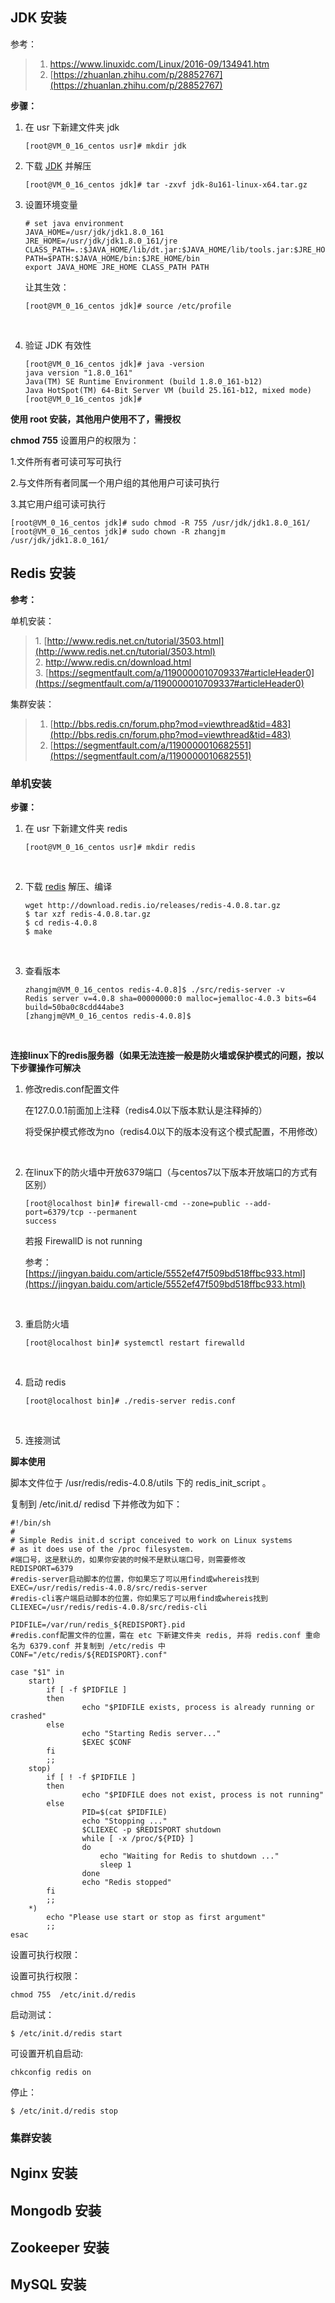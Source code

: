 

## JDK 安装

参考：

> 1. https://www.linuxidc.com/Linux/2016-09/134941.htm
> 2. [https://zhuanlan.zhihu.com/p/28852767](https://zhuanlan.zhihu.com/p/28852767)

**步骤：**

1. 在 usr 下新建文件夹 jdk

   ````shell
   [root@VM_0_16_centos usr]# mkdir jdk
   ````

2. 下载 [JDK](http://www.oracle.com/technetwork/java/javase/downloads/jdk8-downloads-2133151.html) 并解压

   ````shell
   [root@VM_0_16_centos jdk]# tar -zxvf jdk-8u161-linux-x64.tar.gz 
   ````

3. 设置环境变量

   ````shell
   # set java environment
   JAVA_HOME=/usr/jdk/jdk1.8.0_161
   JRE_HOME=/usr/jdk/jdk1.8.0_161/jre
   CLASS_PATH=.:$JAVA_HOME/lib/dt.jar:$JAVA_HOME/lib/tools.jar:$JRE_HOME/lib
   PATH=$PATH:$JAVA_HOME/bin:$JRE_HOME/bin
   export JAVA_HOME JRE_HOME CLASS_PATH PATH
   ````

   让其生效：

   ````shell
   [root@VM_0_16_centos jdk]# source /etc/profile
   ````

   ​

4. 验证 JDK 有效性

   ````shell
   [root@VM_0_16_centos jdk]# java -version
   java version "1.8.0_161"
   Java(TM) SE Runtime Environment (build 1.8.0_161-b12)
   Java HotSpot(TM) 64-Bit Server VM (build 25.161-b12, mixed mode)
   [root@VM_0_16_centos jdk]# 
   ````



**使用 root 安装，其他用户使用不了，需授权**

**chmod 755** 设置用户的权限为：

1.文件所有者可读可写可执行

2.与文件所有者同属一个用户组的其他用户可读可执行

3.其它用户组可读可执行

````shell
[root@VM_0_16_centos jdk]# sudo chmod -R 755 /usr/jdk/jdk1.8.0_161/
[root@VM_0_16_centos jdk]# sudo chown -R zhangjm /usr/jdk/jdk1.8.0_161/
````



## Redis 安装

**参考：**

单机安装：

> 1. [http://www.redis.net.cn/tutorial/3503.html](http://www.redis.net.cn/tutorial/3503.html)
> 2. http://www.redis.cn/download.html
> 3. [https://segmentfault.com/a/1190000010709337#articleHeader0](https://segmentfault.com/a/1190000010709337#articleHeader0)

集群安装：

> 1. [http://bbs.redis.cn/forum.php?mod=viewthread&tid=483](http://bbs.redis.cn/forum.php?mod=viewthread&tid=483)
> 2. [https://segmentfault.com/a/1190000010682551](https://segmentfault.com/a/1190000010682551)



### 单机安装

**步骤：**

1. 在 usr 下新建文件夹 redis

   ````shell
   [root@VM_0_16_centos usr]# mkdir redis
   ````

   ​

2. 下载 [redis](http://download.redis.io/releases/redis-4.0.8.tar.gz) 解压、编译

   ````shell
   wget http://download.redis.io/releases/redis-4.0.8.tar.gz
   $ tar xzf redis-4.0.8.tar.gz
   $ cd redis-4.0.8
   $ make
   ````

   ​

3. 查看版本

   ````shell
   zhangjm@VM_0_16_centos redis-4.0.8]$ ./src/redis-server -v
   Redis server v=4.0.8 sha=00000000:0 malloc=jemalloc-4.0.3 bits=64 build=50ba0c8cdd44abe3
   [zhangjm@VM_0_16_centos redis-4.0.8]$ 
   ````

   ​

**连接linux下的redis服务器（如果无法连接一般是防火墙或保护模式的问题，按以下步骤操作可解决**

1. 修改redis.conf配置文件

   在127.0.0.1前面加上注释（redis4.0以下版本默认是注释掉的）

   将受保护模式修改为no（redis4.0以下的版本没有这个模式配置，不用修改）

   ​

2. 在linux下的防火墙中开放6379端口（与centos7以下版本开放端口的方式有区别）

   ````shell
   [root@localhost bin]# firewall-cmd --zone=public --add-port=6379/tcp --permanent  
   success  
   ````

   若报 FirewallD is not running 

   参考：[https://jingyan.baidu.com/article/5552ef47f509bd518ffbc933.html](https://jingyan.baidu.com/article/5552ef47f509bd518ffbc933.html)

   ​

3. 重启防火墙

   ````shell
   [root@localhost bin]# systemctl restart firewalld  
   ````

   ​

4. 启动 redis

   ````shell
   [root@localhost bin]# ./redis-server redis.conf  
   ````

   ​

5. 连接测试



**脚本使用**

脚本文件位于 /usr/redis/redis-4.0.8/utils 下的 redis_init_script 。

复制到 /etc/init.d/  redisd 下并修改为如下：

````shell
#!/bin/sh
#
# Simple Redis init.d script conceived to work on Linux systems
# as it does use of the /proc filesystem.
#端口号，这是默认的，如果你安装的时候不是默认端口号，则需要修改
REDISPORT=6379 
#redis-server启动脚本的位置，你如果忘了可以用find或whereis找到 
EXEC=/usr/redis/redis-4.0.8/src/redis-server
#redis-cli客户端启动脚本的位置，你如果忘了可以用find或whereis找到  
CLIEXEC=/usr/redis/redis-4.0.8/src/redis-cli

PIDFILE=/var/run/redis_${REDISPORT}.pid
#redis.conf配置文件的位置，需在 etc 下新建文件夹 redis, 并将 redis.conf 重命名为 6379.conf 并复制到 /etc/redis 中
CONF="/etc/redis/${REDISPORT}.conf"

case "$1" in
    start)
        if [ -f $PIDFILE ]
        then
                echo "$PIDFILE exists, process is already running or crashed"
        else
                echo "Starting Redis server..."
                $EXEC $CONF
        fi
        ;;
    stop)
        if [ ! -f $PIDFILE ]
        then
                echo "$PIDFILE does not exist, process is not running"
        else
                PID=$(cat $PIDFILE)
                echo "Stopping ..."
                $CLIEXEC -p $REDISPORT shutdown
                while [ -x /proc/${PID} ]
                do
                    echo "Waiting for Redis to shutdown ..."
                    sleep 1
                done
                echo "Redis stopped"
        fi
        ;;
    *)
        echo "Please use start or stop as first argument"
        ;;
esac

````

设置可执行权限：

设置可执行权限：

````shell
chmod 755  /etc/init.d/redis 
````



启动测试：

````shell
$ /etc/init.d/redis start
````

可设置开机自启动:

````shell
chkconfig redis on
````



停止：

````shell
$ /etc/init.d/redis stop
````





### 集群安装





## Nginx 安装



## 

## Mongodb 安装



## Zookeeper 安装



## MySQL 安装

